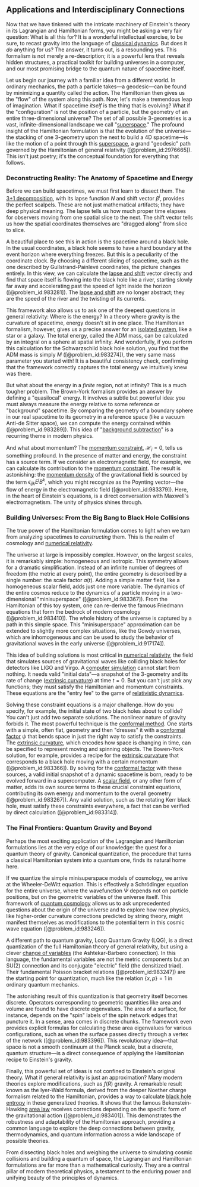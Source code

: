 ## Applications and Interdisciplinary Connections

Now that we have tinkered with the intricate machinery of Einstein's theory in its Lagrangian and Hamiltonian forms, you might be asking a very fair question: What is all this for? It is a wonderful intellectual exercise, to be sure, to recast gravity into the language of [classical dynamics](@article_id:176866). But does it *do* anything for us? The answer, it turns out, is a resounding yes. This formalism is not merely a re-description; it is a powerful lens that reveals hidden structures, a practical toolkit for building universes in a computer, and our most promising bridge to the quantum nature of spacetime itself.

Let us begin our journey with a familiar idea from a different world. In ordinary mechanics, the path a particle takes—a geodesic—can be found by minimizing a quantity called the action. The Hamiltonian then gives us the "flow" of the system along this path. Now, let's make a tremendous leap of imagination. What if spacetime *itself* is the thing that is evolving? What if the "configuration" is not the position of a particle, but the geometry of an entire three-dimensional universe? The set of all possible 3-geometries is a vast, infinite-dimensional landscape we call "[superspace](@article_id:154911)." The profound insight of the Hamiltonian formulation is that the evolution of the universe—the stacking of one 3-geometry upon the next to build a 4D spacetime—is like the motion of a point through this [superspace](@article_id:154911), a grand "geodesic" path governed by the Hamiltonian of general relativity ([@problem_id:2976665]). This isn't just poetry; it's the conceptual foundation for everything that follows.

### Deconstructing Reality: The Anatomy of Spacetime and Energy

Before we can build spacetimes, we must first learn to dissect them. The [3+1 decomposition](@article_id:139835), with its lapse function $N$ and shift vector $\beta^i$, provides the perfect scalpels. These are not just mathematical artifacts; they have deep physical meaning. The lapse tells us how much proper time elapses for observers moving from one spatial slice to the next. The shift vector tells us how the spatial coordinates themselves are "dragged along" from slice to slice.

A beautiful place to see this in action is the spacetime around a black hole. In the usual coordinates, a black hole seems to have a hard boundary at the event horizon where everything freezes. But this is a peculiarity of the coordinate clock. By choosing a different slicing of spacetime, such as the one described by Gullstrand-Painlevé coordinates, the picture changes entirely. In this view, we can calculate the [lapse and shift](@article_id:140416) vector directly and find that space itself is flowing into the black hole like a river, starting slowly far away and accelerating past the speed of light inside the horizon ([@problem_id:983281]). The [lapse and shift](@article_id:140416) are no longer abstract; they are the speed of the river and the twisting of its currents.

This framework also allows us to ask one of the deepest questions in general relativity: Where is the energy? In a theory where gravity is the curvature of spacetime, energy doesn't sit in one place. The Hamiltonian formalism, however, gives us a precise answer for an [isolated system](@article_id:141573), like a star or a galaxy. The total energy, called the ADM mass, can be calculated by an integral on a sphere at spatial infinity. And wonderfully, if you perform this calculation for the Schwarzschild black hole solution, you find that the ADM mass is simply $M$ ([@problem_id:983274]), the very same mass parameter you started with! It is a beautiful consistency check, confirming that the framework correctly captures the total energy we intuitively knew was there.

But what about the energy in a *finite* region, not at infinity? This is a much tougher problem. The Brown-York formalism provides an answer by defining a "quasilocal" energy. It involves a subtle but powerful idea: you must always measure the energy relative to some reference or "background" spacetime. By comparing the geometry of a boundary sphere in our real spacetime to its geometry in a reference space (like a vacuum Anti-de Sitter space), we can compute the energy contained within ([@problem_id:983289]). This idea of "[background subtraction](@article_id:189897)" is a recurring theme in modern physics.

And what about momentum? The [momentum constraint](@article_id:159618), $\mathcal{H}_i=0$, tells us something profound. In the presence of matter and energy, the constraint has a source term. If we consider an electromagnetic field, for example, we can calculate its contribution to the [momentum constraint](@article_id:159618). The result is astonishing: the [momentum density](@article_id:270866) of the gravitational field is sourced by the term $\epsilon_{ijk}E^jB^k$, which you might recognize as the Poynting vector—the flow of energy in the electromagnetic field ([@problem_id:983379]). Here, in the heart of Einstein's equations, is a direct conversation with Maxwell's electromagnetism. The unity of physics shines through.

### Building Universes: From the Big Bang to Black Hole Collisions

The true power of the Hamiltonian formulation comes to light when we turn from analyzing spacetimes to *constructing* them. This is the realm of cosmology and [numerical relativity](@article_id:139833).

The universe at large is impossibly complex. However, on the largest scales, it is remarkably simple: homogeneous and isotropic. This symmetry allows for a dramatic simplification. Instead of an infinite number of degrees of freedom (the metric at every point), the entire geometry is described by a single number: the scale factor $a(t)$. Adding a simple matter field, like a homogeneous scalar field, adds just one more variable. The dynamics of the entire cosmos reduce to the dynamics of a particle moving in a two-dimensional "minisuperspace" ([@problem_id:983367]). From the Hamiltonian of this toy system, one can re-derive the famous Friedmann equations that form the bedrock of modern cosmology ([@problem_id:983410]). The whole history of the universe is captured by a path in this simple space. This "minisuperspace" approximation can be extended to slightly more complex situations, like the Gowdy universes, which are inhomogeneous and can be used to study the behavior of gravitational waves in the early universe ([@problem_id:917174]).

This idea of building solutions is most critical in [numerical relativity](@article_id:139833), the field that simulates sources of gravitational waves like colliding black holes for detectors like LIGO and Virgo. A [computer simulation](@article_id:145913) cannot start from nothing. It needs valid "initial data"—a snapshot of the 3-geometry and its rate of change ([extrinsic curvature](@article_id:159911)) at time $t=0$. But you can't just pick any functions; they must satisfy the Hamiltonian and momentum constraints. These equations are the "entry fee" to the game of [relativistic dynamics](@article_id:263724).

Solving these constraint equations is a major challenge. How do you specify, for example, the initial state of two black holes about to collide? You can't just add two separate solutions. The nonlinear nature of gravity forbids it. The most powerful technique is the [conformal method](@article_id:161453). One starts with a simple, often flat, geometry and then "dresses" it with a [conformal factor](@article_id:267188) $\psi$ that bends space in just the right way to satisfy the constraints. The [extrinsic curvature](@article_id:159911), which encodes how space is changing in time, can be specified to represent moving and spinning objects. The Bowen-York solution, for example, provides a recipe for the [extrinsic curvature](@article_id:159911) that corresponds to a black hole moving with a certain momentum ([@problem_id:983366]). By solving for the [conformal factor](@article_id:267188) with these sources, a valid initial snapshot of a dynamic spacetime is born, ready to be evolved forward in a supercomputer. A [scalar field](@article_id:153816), or any other form of matter, adds its own source terms to these crucial constraint equations, contributing its own energy and momentum to the overall geometry ([@problem_id:983267]). Any valid solution, such as the rotating Kerr black hole, must satisfy these constraints everywhere, a fact that can be verified by direct calculation ([@problem_id:983314]).

### The Final Frontiers: Quantum Gravity and Beyond

Perhaps the most exciting application of the Lagrangian and Hamiltonian formulations lies at the very edge of our knowledge: the quest for a quantum theory of gravity. Canonical quantization, the procedure that turns a classical Hamiltonian system into a quantum one, finds its natural home here.

If we quantize the simple minisuperspace models of cosmology, we arrive at the Wheeler-DeWitt equation. This is effectively a Schrödinger equation for the entire universe, where the wavefunction $\Psi$ depends not on particle positions, but on the geometric variables of the universe itself. This framework of [quantum cosmology](@article_id:145322) allows us to ask unprecedented questions about the origin of the universe and to explore how new physics, like higher-order curvature corrections predicted by string theory, might manifest themselves as modifications to the potential term in this cosmic wave equation ([@problem_id:983246]).

A different path to quantum gravity, Loop Quantum Gravity (LQG), is a direct quantization of the full Hamiltonian theory of general relativity, but using a clever [change of variables](@article_id:140892) (the Ashtekar-Barbero connection). In this language, the fundamental variables are not the metric components but an SU(2) connection and its conjugate "electric" field (the densitized triad). Their fundamental Poisson bracket relations ([@problem_id:983247]) are the starting point for quantization, much like the relation $\{x, p\} = 1$ in ordinary quantum mechanics.

The astonishing result of this quantization is that geometry itself becomes discrete. Operators corresponding to geometric quantities like area and volume are found to have discrete eigenvalues. The area of a surface, for instance, depends on the "spin" labels of the spin network edges that puncture it. In a sense, area comes in discrete chunks. The framework even provides explicit formulas for calculating these area eigenvalues for various configurations, such as when the surface passes directly through a vertex of the network ([@problem_id:983396]). This revolutionary idea—that space is not a smooth continuum at the Planck scale, but a discrete, quantum structure—is a direct consequence of applying the Hamiltonian recipe to Einstein's gravity.

Finally, this powerful set of ideas is not confined to Einstein's original theory. What if general relativity is just an approximation? Many modern theories explore modifications, such as $f(R)$ gravity. A remarkable result known as the Iyer-Wald formula, derived from the deeper Noether charge formalism related to the Hamiltonian, provides a way to calculate [black hole entropy](@article_id:149338) in these generalized theories. It shows that the famous Bekenstein-Hawking [area law](@article_id:145437) receives corrections depending on the specific form of the gravitational action ([@problem_id:983401]). This demonstrates the robustness and adaptability of the Hamiltonian approach, providing a common language to explore the deep connections between gravity, thermodynamics, and quantum information across a wide landscape of possible theories.

From dissecting black holes and weighing the universe to simulating cosmic collisions and building a quantum of space, the Lagrangian and Hamiltonian formulations are far more than a mathematical curiosity. They are a central pillar of modern theoretical physics, a testament to the enduring power and unifying beauty of the principles of dynamics.